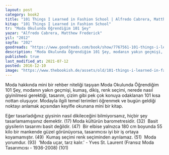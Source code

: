 ```yaml
---
layout: post  
category: book2  
title: "101 Things I Learned in Fashion School | Alfredo Cabrera, Matthew Frederick (Kitap)"  
kitap: "101 Things I Learned in Fashion School"  
tr: "Moda Okulunda Öğrendiğim 101 Şey"  
yazar: "Alfredo Cabrera, Matthew Frederick"  
yil: "2012"  
sayfa: "202"  
goodreads: "https://www.goodreads.com/book/show/7767561-101-things-i-learned-in-fashion-school"
description: "Moda Okulunda Öğrendiğim 101 Şey, modanın yakın geçmişi, kumaş, dikiş, renk seçimi, tasarım, çizim gibi pek çok konuya odaklanan notlardan oluşuyor."
published: true
last_modified_at: 2021-07-12
posted: 2016-12-10
image: "https://www.thebookish.de/assets/old/101-things-i-learned-in-fashion-school.jpg"
---
```


Moda hakkında mini bir rehber niteliği taşıyan Moda Okulunda Öğrendiğim 101 Şey, modanın yakın geçmişi, kumaş, dikiş, renk seçimi, nerede nasıl giyinilmesi gerektiği, tasarım, çizim gibi pek çok konuya odaklanan 101 kısa nottan oluşuyor. Modayla ilgili temel terimleri öğrenmek ve bugün geldiği noktayı anlamak açısından keyifle okunana mini bir kitap.  
  
Eğer tasarladığınız giysinin nasıl dikileceğini bilmiyorsanız, hiçbir şey tasarlamamışsınız demektir. (17)
Moda kültürün barometresidir. (32) 
Basit giysilerin tasarımı basit değildir. (47) 
Bir elbise yalnızca 180 cm boyunda 55 kilo bir mankende güzel görünüyorsa, tasarımcısı iyi bir iş ortaya koyamamıştır. (49) 
Kumaş seçimi renk seçiminden ayrılamaz. (51) 
Moda yorumdur. (93) 
'Moda uçar, tarz kalır.' - Yves St. Laurent (Fransız Moda Tasarımcısı - 1936-2008) (101)
